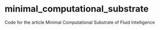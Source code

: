 # minimal_computational_substrate
Code for the article Minimal Computational Substrate of Fluid Intelligence
